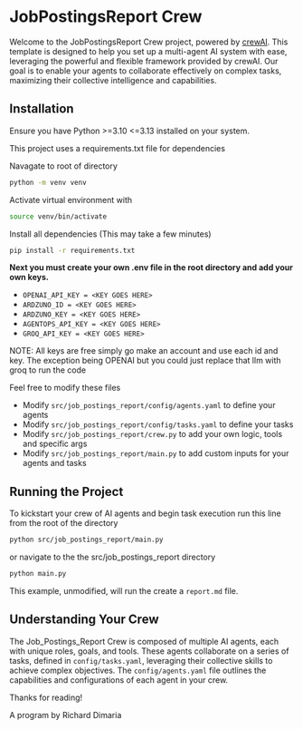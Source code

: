 # JobPostingsReport Crew

Welcome to the JobPostingsReport Crew project, powered by [crewAI](https://crewai.com). This template is designed to help you set up a multi-agent AI system with ease, leveraging the powerful and flexible framework provided by crewAI. Our goal is to enable your agents to collaborate effectively on complex tasks, maximizing their collective intelligence and capabilities.

## Installation

Ensure you have Python >=3.10 <=3.13 installed on your system. 

This project uses a requirements.txt file for dependencies

Navagate to root of directory

```bash
python -m venv venv
```

Activate virtual environment with

```bash
source venv/bin/activate
```

Install all dependencies (This may take a few minutes)

```bash
pip install -r requirements.txt
```
**Next you must create your own .env file in the root directory and add your own keys.**

- `OPENAI_API_KEY = <KEY GOES HERE>`
- `ARDZUNO_ID = <KEY GOES HERE>`
- `ARDZUNO_KEY = <KEY GOES HERE>`
- `AGENTOPS_API_KEY = <KEY GOES HERE>`
- `GROQ_API_KEY = <KEY GOES HERE>`

NOTE: All keys are free simply go make an account and use each id and key. The exception being OPENAI but you could just replace that llm with groq to run the code 

Feel free to modify these files

- Modify `src/job_postings_report/config/agents.yaml` to define your agents
- Modify `src/job_postings_report/config/tasks.yaml` to define your tasks
- Modify `src/job_postings_report/crew.py` to add your own logic, tools and specific args
- Modify `src/job_postings_report/main.py` to add custom inputs for your agents and tasks

## Running the Project

To kickstart your crew of AI agents and begin task execution run this line from the root of the directory

```bash
python src/job_postings_report/main.py
```

or navigate to the the src/job_postings_report directory

```bash
python main.py
```


This example, unmodified, will run the create a `report.md` file.

## Understanding Your Crew

The Job_Postings_Report Crew is composed of multiple AI agents, each with unique roles, goals, and tools. These agents collaborate on a series of tasks, defined in `config/tasks.yaml`, leveraging their collective skills to achieve complex objectives. The `config/agents.yaml` file outlines the capabilities and configurations of each agent in your crew.

Thanks for reading!

A program by Richard Dimaria